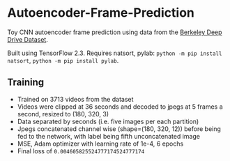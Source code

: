 # Autoencoder-Frame-Prediction

Toy CNN autoencoder frame prediction using data from the [Berkeley Deep Drive Dataset](https://bdd-data.berkeley.edu/).

Built using TensorFlow 2.3. Requires natsort, pylab: `python -m pip install natsort`, `python -m pip install pylab`.

## Training

- Trained on 3713 videos from the dataset
- Videos were clipped at 36 seconds and decoded to jpegs at 5 frames a second, resized to (180, 320, 3)
- Data separated by seconds (i.e. five images per each partition)
- Jpegs concatenated channel wise (shape=(180, 320, 12)) before being fed to the network, with label being fifth unconcatenated image
- MSE, Adam optimizer with learning rate of 1e-4, 6 epochs
- Final loss of `0.004605825524777174524777174`
